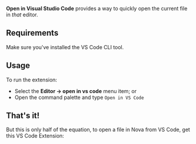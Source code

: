 **Open in Visual Studio Code** provides a way to quickly open the current file in _that_ editor.

## Requirements

Make sure you've installed the VS Code CLI tool.

## Usage

To run the extension:

- Select the **Editor → open in vs code** menu item; or
- Open the command palette and type `Open in VS Code`

## That's it!

But this is only half of the equation, to open a file in Nova from VS Code, get this VS Code Extension:
